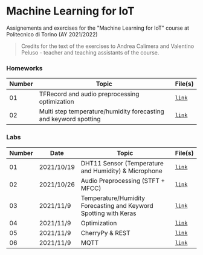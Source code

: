 # Machine Learning for IoT

Assignements and exercises for the "Machine Learning for IoT" course at Politecnico di Torino (AY 2021/2022)

> Credits for the text of the exercises to Andrea Calimera and Valentino Peluso - teacher and teaching assistants of the course.

### Homeworks
| Number  | Topic  | File(s) |
| ------------- | ------------- | ------------- | 
| 01 | TFRecord and audio preprocessing optimization | [`link`](https://github.com/francescodisalvo05/polito-machine-learning-for-IoT/tree/main/Homeworks/Homework_01)|
| 02 | Multi step temperature/humidity forecasting and keyword spotting  | [`link`](https://github.com/francescodisalvo05/polito-machine-learning-for-IoT/tree/main/Homeworks/Homework_01)|


### Labs

| Number  | Date | Topic  | File(s) |
| ------------- | ------------- | ------------- | ------------- |
| 01 | 2021/10/19 | DHT11 Sensor (Temperature and Humidity) & Microphone | [`link`](https://github.com/francescodisalvo05/polito-machine-learning-for-IoT/blob/main/Labs/Lab_01) |
| 02 | 2021/10/26 | Audio Preprocessing (STFT + MFCC) | [`link`](https://github.com/francescodisalvo05/polito-machine-learning-for-IoT/blob/main/Labs/Lab_02) |
| 03 | 2021/11/9 | Temperature/Humidity Forecasting and Keyword Spotting with Keras| [`link`](https://github.com/francescodisalvo05/polito-machine-learning-for-IoT/blob/main/Labs/Lab_03) |
| 04 | 2021/11/9 | Optimization | [`link`](https://github.com/francescodisalvo05/polito-machine-learning-for-IoT/blob/main/Labs/Lab_04) |
| 05 | 2021/11/9 | CherryPy & REST | [`link`](https://github.com/francescodisalvo05/polito-machine-learning-for-IoT/blob/main/Labs/Lab_05) |
| 06 | 2021/11/9 | MQTT | [`link`](https://github.com/francescodisalvo05/polito-machine-learning-for-IoT/blob/main/Labs/Lab_06) |



